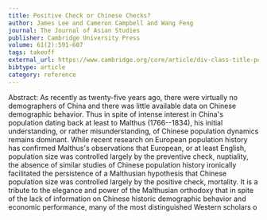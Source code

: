 ```yaml
---
title: Positive Check or Chinese Checks?
author: James Lee and Cameron Campbell and Wang Feng
journal: The Journal of Asian Studies
publisher: Cambridge University Press
volume: 61(2):591-607
tags: takeoff
external_url: https://www.cambridge.org/core/article/div-class-title-positive-check-or-chinese-checks-div/1919C7F1BFFD8515269BCDEF26ECF70C
bibtype: article
category: reference
---
```

Abstract: As recently as twenty-five years ago, there were virtually no demographers of China and there was little available data on Chinese demographic behavior. Thus in spite of intense interest in China's population dating back at least to Malthus (1766--1834), his initial understanding, or rather misunderstanding, of Chinese population dynamics remains dominant. While recent research on European population history has confirmed Malthus's observations that European, or at least English, population size was controlled largely by the preventive check, nuptiality, the absence of similar studies of Chinese population history ironically facilitated the persistence of a Malthusian hypothesis that Chinese population size was controlled largely by the positive check, mortality. It is a tribute to the elegance and power of the Malthusian orthodoxy that in spite of the lack of information on Chinese historic demographic behavior and economic performance, many of the most distinguished Western scholars o
